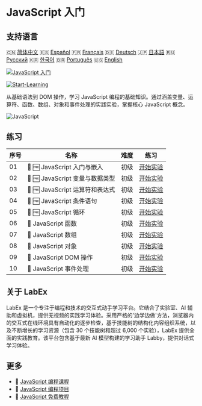# JavaScript 入门

## 支持语言

🇨🇳 [简体中文](README_zh.md) 🇪🇸 [Español](README_es.md) 🇫🇷 [Français](README_fr.md) 🇩🇪 [Deutsch](README_de.md) 🇯🇵 [日本語](README_ja.md) 🇷🇺 [Русский](README_ru.md) 🇰🇷 [한국어](README_ko.md) 🇧🇷 [Português](README_pt.md) 🇺🇸 [English](README.md) 

[![JavaScript 入门](https://cover-creator.labex.io/javascript-for-beginners.png?lang=zh)](https://labex.io/zh/courses/javascript-for-beginners)

[![Start-Learning](https://img.shields.io/badge/Start-Learning-whitesmoke?style=for-the-badge)](https://labex.io/zh/courses/javascript-for-beginners)

从基础语法到 DOM 操作，学习 JavaScript 编程的基础知识。通过涵盖变量、运算符、函数、数组、对象和事件处理的实践实验，掌握核心 JavaScript 概念。

![JavaScript](https://img.shields.io/badge/JavaScript-whitesmoke?style=for-the-badge&logo=javascript)


## 练习

|   序号 | 名称                            | 难度   | 练习                                                                                                                         |
|--------|---------------------------------|--------|------------------------------------------------------------------------------------------------------------------------------|
|     01 | 📖 🆓 JavaScript 入门与嵌入     | 初级   | <a target='_blank' href='https://labex.io/zh/tutorials/javascript-javascript-introduction-and-embedding-598194'>开始实验</a> |
|     02 | 📖 🆓 JavaScript 变量与数据类型 | 初级   | <a target='_blank' href='https://labex.io/zh/tutorials/javascript-javascript-variables-and-data-types-598198'>开始实验</a>   |
|     03 | 📖 🆓 JavaScript 运算符和表达式 | 初级   | <a target='_blank' href='https://labex.io/zh/tutorials/javascript-javascript-operators-and-expressions-598197'>开始实验</a>  |
|     04 | 📖 🆓 JavaScript 条件语句       | 初级   | <a target='_blank' href='https://labex.io/zh/tutorials/javascript-javascript-conditional-statements-598190'>开始实验</a>     |
|     05 | 📖 🆓 JavaScript 循环           | 初级   | <a target='_blank' href='https://labex.io/zh/tutorials/javascript-javascript-loops-598195'>开始实验</a>                      |
|     06 | 📖  JavaScript 函数             | 初级   | <a target='_blank' href='https://labex.io/zh/tutorials/javascript-javascript-functions-598193'>开始实验</a>                  |
|     07 | 📖  JavaScript 数组             | 初级   | <a target='_blank' href='https://labex.io/zh/tutorials/javascript-javascript-arrays-598189'>开始实验</a>                     |
|     08 | 📖  JavaScript 对象             | 初级   | <a target='_blank' href='https://labex.io/zh/tutorials/javascript-javascript-objects-598196'>开始实验</a>                    |
|     09 | 📖  JavaScript DOM 操作         | 初级   | <a target='_blank' href='https://labex.io/zh/tutorials/javascript-javascript-dom-manipulation-598191'>开始实验</a>           |
|     10 | 📖  JavaScript 事件处理         | 初级   | <a target='_blank' href='https://labex.io/zh/tutorials/javascript-javascript-event-handling-598192'>开始实验</a>             |

## 关于 LabEx

LabEx 是一个专注于编程和技术的交互式动手学习平台。它结合了实验室、AI 辅助和虚拟机，提供无视频的实践学习体验。采用严格的'边学边做'方法，浏览器内的交互式在线环境具有自动化的逐步检查，基于技能树的结构化内容组织系统，以及不断增长的学习资源（包含 30 个技能树和超过 6,000 个实验），LabEx 提供全面的实践教育。该平台包含基于最新 AI 模型构建的学习助手 Labby，提供对话式学习体验。

## 更多

- 🔗 [JavaScript 编程课程](https://github.com/labex-labs/awesome-programming-courses)
- 🔗 [JavaScript 编程项目](https://github.com/labex-labs/awesome-programming-projects)
- 🔗 [JavaScript 免费教程](https://github.com/labex-labs/javascript-free-tutorials)

